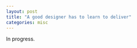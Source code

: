 ```yaml
---
layout: post
title: "A good designer has to learn to deliver"
categories: misc
---
```


In progress.